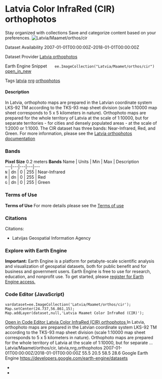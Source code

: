  
#  Latvia Color InfraRed (CIR) orthophotos 
Stay organized with collections  Save and categorize content based on your preferences. 
![Latvia/Maamet/orthos/cir](https://developers.google.com/earth-engine/datasets/images/Latvia/Latvia_Maamet_orthos_cir_sample.png) 

Dataset Availability
    2007-01-01T00:00:00Z–2018-01-01T00:00:00Z 

Dataset Provider
     [ Latvia orthophotos ](https://www.lgia.gov.lv/lv/ortofotokartes-1) 

Earth Engine Snippet
     `    ee.ImageCollection("Latvia/Maamet/orthos/cir")   ` [ open_in_new ](https://code.earthengine.google.com/?scriptPath=Examples:Datasets/Latvia/Latvia_Maamet_orthos_cir) 

Tags
     [latvia](https://developers.google.com/earth-engine/datasets/tags/latvia) [nrg](https://developers.google.com/earth-engine/datasets/tags/nrg) [orthophotos](https://developers.google.com/earth-engine/datasets/tags/orthophotos)
#### Description
In Latvia, orthophoto maps are prepared in the Latvian coordinate system LKS-92 TM according to the TKS-93 map sheet division (scale 1:10000 map sheet corresponds to 5 x 5 kilometers in nature). Orthophoto maps are prepared for the whole territory of Latvia at the scale of 1:10000, but for separate territories - for cities and densely populated areas - at the scale of 1:2000 or 1:1000.
The CIR dataset has three bands: Near-Infrared, Red, and Green.
For more information, please see the [Latvia orthophotos documentation](https://www.lgia.gov.lv/lv/ortofotokartes-1)
### Bands
**Pixel Size** 0.2 meters 
**Bands**
Name | Units | Min | Max | Description  
---|---|---|---|---  
`N` | dn |  0  |  255  | Near-Infrared  
`R` | dn |  0  |  255  | Red  
`G` | dn |  0  |  255  | Green  
### Terms of Use
**Terms of Use**
For more details please see the [Terms of use](https://www.lgia.gov.lv/sites/lgia/files/document/Atverto%20datu%20licence%20CC%20BY_0.pdf)
### Citations
Citations:
  * Latvijas Geospatial Information Agency


### Explore with Earth Engine
**Important:** Earth Engine is a platform for petabyte-scale scientific analysis and visualization of geospatial datasets, both for public benefit and for business and government users. Earth Engine is free to use for research, education, and nonprofit use. To get started, please [register for Earth Engine access.](https://console.cloud.google.com/earth-engine)
### Code Editor (JavaScript)
```
vardataset=ee.ImageCollection('Latvia/Maamet/orthos/cir');
Map.setCenter(24.737,56.861,15);
Map.addLayer(dataset,null,'Latvia Maamet Color InfraRed (CIR)');
```
[ Open in Code Editor ](https://code.earthengine.google.com/?scriptPath=Examples:Datasets/Latvia/Latvia_Maamet_orthos_cir)
[ Latvia Color InfraRed (CIR) orthophotos ](https://developers.google.com/earth-engine/datasets/catalog/Latvia_Maamet_orthos_cir)
In Latvia, orthophoto maps are prepared in the Latvian coordinate system LKS-92 TM according to the TKS-93 map sheet division (scale 1:10000 map sheet corresponds to 5 x 5 kilometers in nature). Orthophoto maps are prepared for the whole territory of Latvia at the scale of 1:10000, but for separate …
Latvia/Maamet/orthos/cir, latvia,nrg,orthophotos 
2007-01-01T00:00:00Z/2018-01-01T00:00:00Z
55.5 20.5 58.5 28.6 
Google Earth Engine
https://developers.google.com/earth-engine/datasets
  * [ ](https://doi.org/https://www.lgia.gov.lv/lv/ortofotokartes-1)
  * [ ](https://doi.org/https://developers.google.com/earth-engine/datasets/catalog/Latvia_Maamet_orthos_cir)


